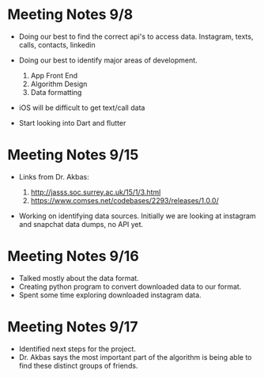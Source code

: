 # Meeting Notes 9/8
- Doing our best to find the correct api's to access data. Instagram, texts, calls, contacts, linkedin
- Doing our best to identify major areas of development.
    1. App Front End
    2. Algorithm Design
    3. Data formatting

- iOS will be difficult to get text/call data
- Start looking into Dart and flutter 

# Meeting Notes 9/15
- Links from Dr. Akbas:
  1. http://jasss.soc.surrey.ac.uk/15/1/3.html
  2. https://www.comses.net/codebases/2293/releases/1.0.0/

- Working on identifying data sources. Initially we are looking at instagram and snapchat data dumps, no API yet.

# Meeting Notes 9/16
- Talked mostly about the data format.
- Creating python program to convert downloaded data to our format.
- Spent some time exploring downloaded instagram data.

# Meeting Notes 9/17
- Identified next steps for the project.
- Dr. Akbas says the most important part of the algorithm is being able to find these distinct groups of friends. 